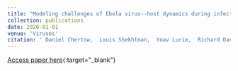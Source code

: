 ```yaml
---
title: "Modeling challenges of Ebola virus--host dynamics during infection and treatment"
collection: publications
date: 2020-01-01
venue: 'Viruses'
citation: ' Daniel Chertow,  Louis Shekhtman,  Yoav Lurie,  Richard Davey,  Theo Heller,  Harel Dahari, &quot;Modeling challenges of Ebola virus--host dynamics during infection and treatment.&quot; Viruses, 2020.'
---
```

[Access paper here](https://www.mdpi.com/1999-4915/12/1/106){:target="_blank"}
